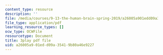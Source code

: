 ```yaml
---
content_type: resource
description: ''
file: /media/courses/9-13-the-human-brain-spring-2019/a26005a901edd09a35419b80a46e9227_ba-HMvDn_vU.pdf
file_type: application/pdf
learning_resource_types: []
ocw_type: OCWFile
resourcetype: Document
title: 3play pdf file
uid: a26005a9-01ed-d09a-3541-9b80a46e9227
---
```

